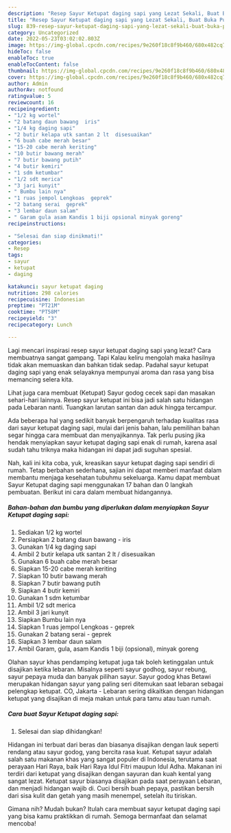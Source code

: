 ```yaml
---
description: "Resep Sayur Ketupat daging sapi yang Lezat Sekali, Buat Buka Puasa}"
title: "Resep Sayur Ketupat daging sapi yang Lezat Sekali, Buat Buka Puasa}"
slug: 839-resep-sayur-ketupat-daging-sapi-yang-lezat-sekali-buat-buka-puasa
category: Uncategorized
date: 2022-05-23T03:02:02.803Z
image: https://img-global.cpcdn.com/recipes/9e260f18c8f9b460/680x482cq70/sayur-ketupat-daging-sapi-foto-resep-utama.jpg
hideToc: false
enableToc: true
enableTocContent: false
thumbnail: https://img-global.cpcdn.com/recipes/9e260f18c8f9b460/680x482cq70/sayur-ketupat-daging-sapi-foto-resep-utama.jpg
cover: https://img-global.cpcdn.com/recipes/9e260f18c8f9b460/680x482cq70/sayur-ketupat-daging-sapi-foto-resep-utama.jpg
author: Admin
authorAv: notfound
ratingvalue: 5
reviewcount: 16
recipeingredient:
- "1/2 kg wortel"
- "2 batang daun bawang  iris"
- "1/4 kg daging sapi"
- "2 butir kelapa utk santan 2 lt  disesuaikan"
- "6 buah cabe merah besar"
- "15-20 cabe merah keriting"
- "10 butir bawang merah"
- "7 butir bawang putih"
- "4 butir kemiri"
- "1 sdm ketumbar"
- "1/2 sdt merica"
- "3 jari kunyit"
- " Bumbu lain nya"
- "1 ruas jempol Lengkoas  geprek"
- "2 batang serai  geprek"
- "3 lembar daun salam"
- " Garam gula asam Kandis 1 biji opsional minyak goreng"
recipeinstructions:

- "Selesai dan siap dinikmati!"
categories:
- Resep
tags:
- sayur
- ketupat
- daging

katakunci: sayur ketupat daging 
nutrition: 298 calories
recipecuisine: Indonesian
preptime: "PT21M"
cooktime: "PT58M"
recipeyield: "3"
recipecategory: Lunch

---
```



Lagi mencari inspirasi resep sayur ketupat daging sapi yang lezat? Cara membuatnya sangat gampang. Tapi Kalau keliru mengolah maka hasilnya tidak akan memuaskan dan bahkan tidak sedap. Padahal sayur ketupat daging sapi yang enak selayaknya mempunyai aroma dan rasa yang bisa memancing selera kita.


Lihat juga cara membuat (Ketupat) Sayur godog cecek sapi dan masakan sehari-hari lainnya. Resep sayur ketupat ini bisa jadi salah satu hidangan pada Lebaran nanti. Tuangkan larutan santan dan aduk hingga tercampur.

Ada beberapa hal yang sedikit banyak berpengaruh terhadap kualitas rasa dari sayur ketupat daging sapi, mulai dari jenis bahan, lalu pemilihan bahan segar hingga cara membuat dan menyajikannya. Tak perlu pusing jika hendak menyiapkan sayur ketupat daging sapi enak di rumah, karena asal sudah tahu triknya maka hidangan ini dapat jadi suguhan spesial.


Nah, kali ini kita coba, yuk, kreasikan sayur ketupat daging sapi sendiri di rumah. Tetap berbahan sederhana, sajian ini dapat memberi manfaat dalam membantu menjaga kesehatan tubuhmu sekeluarga. Kamu dapat membuat Sayur Ketupat daging sapi menggunakan 17 bahan dan 0 langkah pembuatan. Berikut ini cara dalam membuat hidangannya.

<!--inarticleads1-->

##### Bahan-bahan dan bumbu yang diperlukan dalam menyiapkan Sayur Ketupat daging sapi:

1. Sediakan 1/2 kg wortel
1. Persiapkan 2 batang daun bawang - iris
1. Gunakan 1/4 kg daging sapi
1. Ambil 2 butir kelapa utk santan 2 lt / disesuaikan
1. Gunakan 6 buah cabe merah besar
1. Siapkan 15-20 cabe merah keriting
1. Siapkan 10 butir bawang merah
1. Siapkan 7 butir bawang putih
1. Siapkan 4 butir kemiri
1. Gunakan 1 sdm ketumbar
1. Ambil 1/2 sdt merica
1. Ambil 3 jari kunyit
1. Siapkan  Bumbu lain nya
1. Siapkan 1 ruas jempol Lengkoas - geprek
1. Gunakan 2 batang serai - geprek
1. Siapkan 3 lembar daun salam
1. Ambil  Garam, gula, asam Kandis 1 biji (opsional), minyak goreng


Olahan sayur khas pendamping ketupat juga tak boleh ketinggalan untuk disajikan ketika lebaran. Misalnya seperti sayur godhog, sayur rebung, sayur pepaya muda dan banyak pilihan sayur. Sayur godog khas Betawi merupakan hidangan sayur yang paling seri ditemukan saat lebaran sebagai pelengkap ketupat. CO, Jakarta - Lebaran sering dikaitkan dengan hidangan ketupat yang disajikan di meja makan untuk para tamu atau tuan rumah. 

<!--inarticleads2-->

##### Cara buat Sayur Ketupat daging sapi:


1. Selesai dan siap dihidangkan!

Hidangan ini terbuat dari beras dan biasanya disajikan dengan lauk seperti rendang atau sayur godog, yang bercita rasa kuat. Ketupat sayur adalah salah satu makanan khas yang sangat populer di Indonesia, terutama saat perayaan Hari Raya, baik Hari Raya Idul Fitri maupun Idul Adha. Makanan ini terdiri dari ketupat yang disajikan dengan sayuran dan kuah kental yang sangat lezat. Ketupat sayur biasanya disajikan pada saat perayaan Lebaran, dan menjadi hidangan wajib di. Cuci bersih buah pepaya, pastikan bersih dari sisa kulit dan getah yang masih menempel, setelah itu tiriskan. 

Gimana nih? Mudah bukan? Itulah cara membuat sayur ketupat daging sapi yang bisa kamu praktikkan di rumah. Semoga bermanfaat dan selamat mencoba!
